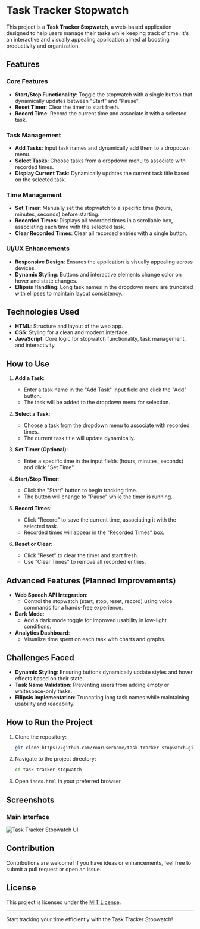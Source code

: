 # Task Tracker Stopwatch

This project is a **Task Tracker Stopwatch**, a web-based application designed to help users manage their tasks while keeping track of time. It's an interactive and visually appealing application aimed at boosting productivity and organization.

## Features

### Core Features
- **Start/Stop Functionality**: Toggle the stopwatch with a single button that dynamically updates between "Start" and "Pause".
- **Reset Timer**: Clear the timer to start fresh.
- **Record Time**: Record the current time and associate it with a selected task.

### Task Management
- **Add Tasks**: Input task names and dynamically add them to a dropdown menu.
- **Select Tasks**: Choose tasks from a dropdown menu to associate with recorded times.
- **Display Current Task**: Dynamically updates the current task title based on the selected task.

### Time Management
- **Set Timer**: Manually set the stopwatch to a specific time (hours, minutes, seconds) before starting.
- **Recorded Times**: Displays all recorded times in a scrollable box, associating each time with the selected task.
- **Clear Recorded Times**: Clear all recorded entries with a single button.

### UI/UX Enhancements
- **Responsive Design**: Ensures the application is visually appealing across devices.
- **Dynamic Styling**: Buttons and interactive elements change color on hover and state changes.
- **Ellipsis Handling**: Long task names in the dropdown menu are truncated with ellipses to maintain layout consistency.

## Technologies Used

- **HTML**: Structure and layout of the web app.
- **CSS**: Styling for a clean and modern interface.
- **JavaScript**: Core logic for stopwatch functionality, task management, and interactivity.

## How to Use

1. **Add a Task**:
   - Enter a task name in the "Add Task" input field and click the "Add" button.
   - The task will be added to the dropdown menu for selection.

2. **Select a Task**:
   - Choose a task from the dropdown menu to associate with recorded times.
   - The current task title will update dynamically.

3. **Set Timer (Optional)**:
   - Enter a specific time in the input fields (hours, minutes, seconds) and click "Set Time".

4. **Start/Stop Timer**:
   - Click the "Start" button to begin tracking time.
   - The button will change to "Pause" while the timer is running.

5. **Record Times**:
   - Click "Record" to save the current time, associating it with the selected task.
   - Recorded times will appear in the "Recorded Times" box.

6. **Reset or Clear**:
   - Click "Reset" to clear the timer and start fresh.
   - Use "Clear Times" to remove all recorded entries.

## Advanced Features (Planned Improvements)

- **Web Speech API Integration**:
  - Control the stopwatch (start, stop, reset, record) using voice commands for a hands-free experience.
- **Dark Mode**:
  - Add a dark mode toggle for improved usability in low-light conditions.
- **Analytics Dashboard**:
  - Visualize time spent on each task with charts and graphs.

## Challenges Faced
- **Dynamic Styling**: Ensuring buttons dynamically update styles and hover effects based on their state.
- **Task Name Validation**: Preventing users from adding empty or whitespace-only tasks.
- **Ellipsis Implementation**: Truncating long task names while maintaining usability and readability.

## How to Run the Project

1. Clone the repository:
   ```bash
   git clone https://github.com/YourUsername/task-tracker-stopwatch.git
   ```

2. Navigate to the project directory:
   ```bash
   cd task-tracker-stopwatch
   ```

3. Open `index.html` in your preferred browser.

## Screenshots

### Main Interface
![Task Tracker Stopwatch UI](path-to-screenshot)

## Contribution
Contributions are welcome! If you have ideas or enhancements, feel free to submit a pull request or open an issue.

## License
This project is licensed under the [MIT License](LICENSE).

---

Start tracking your time efficiently with the Task Tracker Stopwatch!
